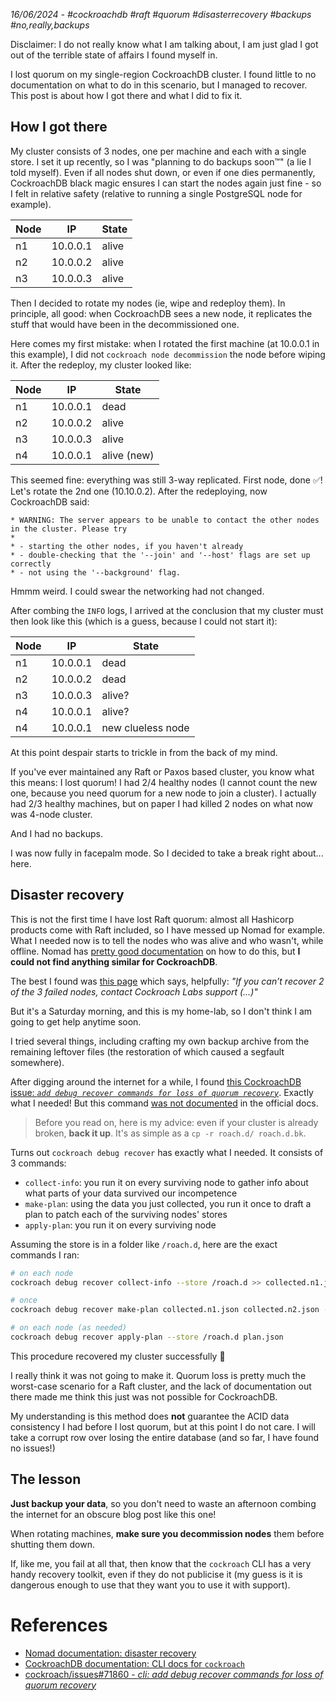 _16/06/2024 - #cockroachdb #raft #quorum #disasterrecovery #backups #no,really,backups_


Disclaimer: I do not really know what I am talking about, I am just glad I got
out of the terrible state of affairs I found myself in.

I lost quorum on my single-region CockroachDB cluster.
I found little to no documentation on what to do in this scenario,
but I managed to recover.
This post is about how I got there and what I did to fix it.

## How I got there

My cluster consists of 3 nodes, one per machine and
each with a single store. I set it up recently, so I was "planning to
do backups soon™" (a lie I told myself). Even if all nodes shut down, or even
if one dies permanently, CockroachDB black magic ensures I can start the nodes again
just fine - so I felt in relative safety (relative to running a single PostgreSQL node for example).


| Node | IP       | State |
|------|----------|-------|
| n1   | 10.0.0.1 | alive |
| n2   | 10.0.0.2 | alive |
| n3   | 10.0.0.3 | alive |

Then I decided to rotate my nodes (ie, wipe and redeploy them). In principle, all good:
when CockroachDB sees a new node, it replicates the stuff that would have been in the
decommissioned one.

Here comes my first mistake: when I rotated the first machine (at 10.0.0.1 in this example),
I did not `cockroach node decommission` the node before wiping it.
After the redeploy, my cluster looked like:

| Node | IP       | State       |
|------|----------|-------------|
| n1   | 10.0.0.1 | dead        |
| n2   | 10.0.0.2 | alive       |
| n3   | 10.0.0.3 | alive       |
| n4   | 10.0.0.1 | alive (new) |

This seemed fine: everything was still 3-way replicated. First node, done ✅! Let's
rotate the 2nd one (10.10.0.2). After the redeploying, now CockroachDB said:

```
* WARNING: The server appears to be unable to contact the other nodes in the cluster. Please try
*
* - starting the other nodes, if you haven't already
* - double-checking that the '--join' and '--host' flags are set up correctly
* - not using the '--background' flag.
```

Hmmm weird. I could swear the networking had not changed.

After combing the `INFO` logs, I arrived at the conclusion that my cluster must then look
like this (which is a guess, because I could not start it):

| Node | IP       | State             |
|------|----------|-------------------|
| n1   | 10.0.0.1 | dead              |
| n2   | 10.0.0.2 | dead              |
| n3   | 10.0.0.3 | alive?            |
| n4   | 10.0.0.1 | alive?            |
| n4   | 10.0.0.1 | new clueless node |


At this point despair starts to trickle in from the back of my mind.

If you've ever maintained any Raft or Paxos based cluster, you know what this means:
I lost quorum! I had 2/4 healthy nodes (I cannot count the new one, because you need
quorum for a new node to join a cluster). I actually had 2/3 healthy machines,
but on paper I had killed 2 nodes on what now was 4-node cluster.

And I had no backups. 

I was now fully in facepalm mode. So I decided to take a break right about... here.

## Disaster recovery

This is not the first time I have lost Raft quorum: almost all Hashicorp
products come with Raft included, so I have messed up Nomad for example.
What I needed now is to tell the nodes who was alive and who wasn't, while offline.
Nomad has [pretty good documentation](https://developer.hashicorp.com/nomad/tutorials/manage-clusters/outage-recovery#manual-recovery-using-peers-json)
on how to do this, but **I could not find anything similar for CockroachDB**.

The best I found was [this page](https://www.cockroachlabs.com/docs/stable/disaster-recovery-planning#single-region-recovery)
which says, helpfully: _"If you can’t recover 2 of the 3 failed nodes, contact Cockroach Labs support (...)"_

But it's a Saturday morning, and this is my home-lab, so I don't think I am going to
get help anytime soon.

I tried several things, including crafting my own backup archive from the remaining
leftover files (the restoration of which caused a segfault somewhere).

After digging around the internet for a while, I found [this CockroachDB issue: _`add debug recover commands for loss of quorum recovery`_](https://github.com/cockroachdb/cockroach/issues/71860).
Exactly what I needed! But this command [was not documented](https://www.cockroachlabs.com/docs/v24.1/cockroach-commands) in the official docs.

> Before you read on, here is my advice: even if your cluster is already broken, **back it up**. It's as simple as a `cp -r roach.d/ roach.d.bk`.

Turns out `cockroach debug recover` has exactly what I needed. It consists of 3 commands:
-  `collect-info`: you run it on every surviving node to gather info about what parts
of your data survived our incompetence
- `make-plan`: using the data you just collected, you run it once to draft
a plan to patch each of the surviving nodes' stores
- `apply-plan`: you run it on every surviving node

Assuming the store is in a folder like `/roach.d`, here are the exact commands I ran:
```bash
# on each node
cockroach debug recover collect-info --store /roach.d >> collected.n1.json

# once
cockroach debug recover make-plan collected.n1.json collected.n2.json -o plan.json

# on each node (as needed)
cockroach debug recover apply-plan --store /roach.d plan.json
```

This procedure recovered my cluster successfully 🎉

I really think it was not going to make it. Quorum loss is pretty much
the worst-case scenario for a Raft cluster, and the lack of documentation out there
made me think this just was not possible for CockroachDB.

My understanding is this method does **not**
guarantee the ACID data consistency I had before I lost quorum, but at this point
I do not care. I will take a corrupt row over losing the entire database (and so far,
I have found no issues!)

## The lesson

**Just backup your data**, so you don't need to waste an afternoon
combing the internet for an obscure blog post like this one!

When rotating machines, **make sure you decommission nodes** them before shutting them down.

If, like me, you fail at all that, then know that the `cockroach` CLI has a very handy
recovery toolkit, even if they do not publicise it (my guess is it is dangerous enough 
to use that they want you to use it with support).

# References

- [Nomad documentation:  disaster recovery ](https://developer.hashicorp.com/nomad/tutorials/manage-clusters/outage-recovery#manual-recovery-using-peers-json)
- [CockroachDB documentation: CLI docs for `cockroach`](https://www.cockroachlabs.com/docs/v24.1/cockroach-commands)
- [cockroach/issues#71860 - _cli: add debug recover commands for loss of quorum recovery_](https://github.com/cockroachdb/cockroach/issues/71860)